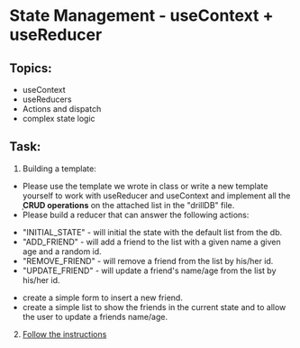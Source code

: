 # State Management - useContext + useReducer

## Topics:

- useContext
- useReducers
- Actions and dispatch
- complex state logic

## Task:

1. Building a template:

- Please use the template we wrote in class or write a new template yourself to work with useReducer and useContext and implement all the ָָ**CRUD operations** on the attached list in the "drillDB" file.
- Please build a reducer that can answer the following actions:

* "INITIAL_STATE" - will initial the state with the default list from the db.
* "ADD_FRIEND" - will add a friend to the list with a given name a given age and a random id.
* "REMOVE_FRIEND" - will remove a friend from the list by his/her id.
* "UPDATE_FRIEND" - will update a friend's name/age from the list by his/her id.

- create a simple form to insert a new friend.
- create a simple list to show the friends in the current state and to allow the user to update a friends name/age.

2. [Follow the instructions](https://codesandbox.io/s/usereducer-exercise-1-3qkuu?file=/src/App.js:189-202)
